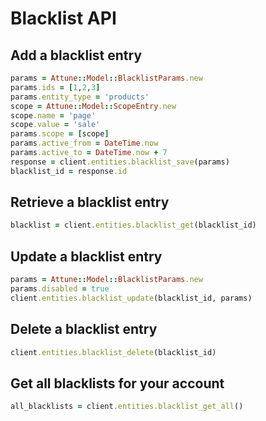 # Blacklist API

## Add a blacklist entry

``` ruby
params = Attune::Model::BlacklistParams.new
params.ids = [1,2,3]
params.entity_type = 'products'
scope = Attune::Model::ScopeEntry.new
scope.name = 'page'
scope.value = 'sale'
params.scope = [scope]
params.active_from = DateTime.now
params.active_to = DateTime.now + 7
response = client.entities.blacklist_save(params)
blacklist_id = response.id
```

## Retrieve a blacklist entry

``` ruby
blacklist = client.entities.blacklist_get(blacklist_id)
```

## Update a blacklist entry

``` ruby
params = Attune::Model::BlacklistParams.new
params.disabled = true
client.entities.blacklist_update(blacklist_id, params)
```

## Delete a blacklist entry

``` ruby
client.entities.blacklist_delete(blacklist_id)
```

## Get all blacklists for your account

``` ruby
all_blacklists = client.entities.blacklist_get_all()
```
